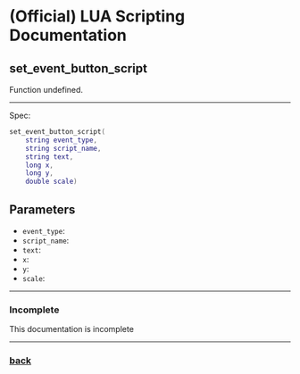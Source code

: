 
# (Official) LUA Scripting Documentation

## set_event_button_script

Function undefined.

___

Spec:

```lua
set_event_button_script(
	string event_type,
	string script_name,
	string text,
	long x,
	long y,
	double scale)
```

## Parameters

- `event_type`: 
- `script_name`: 
- `text`: 
- `x`: 
- `y`: 
- `scale`: 

___

### Incomplete

This documentation is incomplete

___

### [back](../other)
